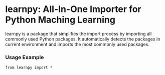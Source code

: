 learnpy: All-In-One Importer for Python Maching Learning
=======================

learnpy is a package that simplifies the import process by importing all commonly used Python packages. It automatically detects the packages in current environment and imports the most commonly used packages.


### Usage Example

`from learnpy import *`


